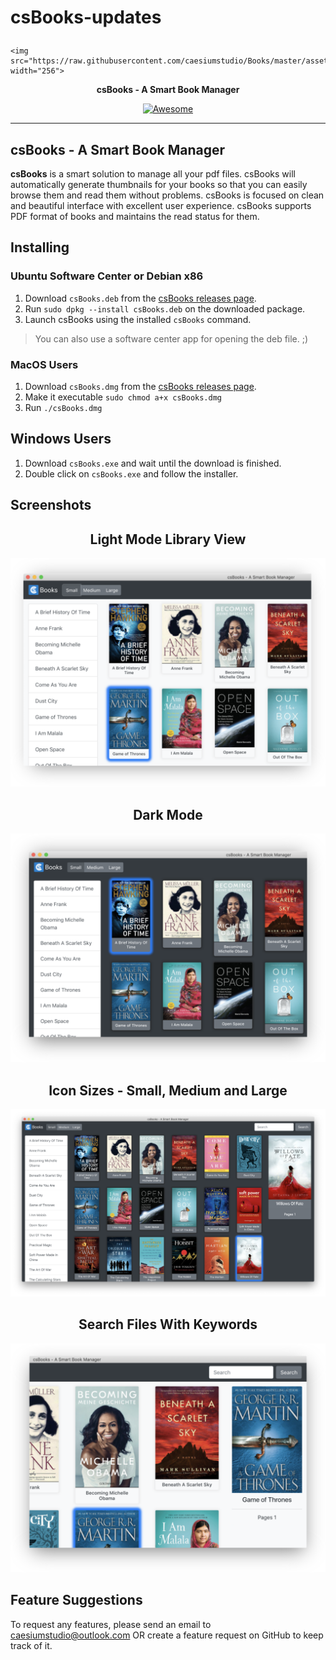 # csBooks-updates<p align="center" style="width: 200px;">
    <img  src="https://raw.githubusercontent.com/caesiumstudio/Books/master/assets/icons/png/512x512.png" width="256">
</p>
<p align="center">
  <b>csBooks - A Smart Book Manager</b>
</p>

<p align="center">
    <a href="https://github.com/sindresorhus/awesome-electron"><img alt="Awesome" src="https://cdn.rawgit.com/sindresorhus/awesome/d7305f38d29fed78fa85652e3a63e154dd8e8829/media/badge.svg"></a>

</p>

----

## csBooks - A Smart Book Manager

**csBooks** is a smart solution to manage all your pdf files. csBooks will automatically generate thumbnails for your books so that you can easily browse them and read them without problems. csBooks is focused on clean and beautiful interface with excellent user experience. csBooks supports PDF format of books and maintains the read status for them.

## Installing

### Ubuntu Software Center or Debian x86

1. Download `csBooks.deb` from the [csBooks releases page](https://github.com/caesiumstudio/csBooks-updates/releases).
2. Run `sudo dpkg --install csBooks.deb` on the downloaded package.
3. Launch csBooks using the installed `csBooks` command.

> You can also use a software center app for opening the deb file. ;)

### MacOS Users

1. Download `csBooks.dmg` from the [csBooks releases page](https://github.com/caesiumstudio/csBooks-updates/releases).
2. Make it executable `sudo chmod a+x csBooks.dmg`
3. Run `./csBooks.dmg`

## Windows Users

1. Download `csBooks.exe` and wait until the download is finished.
2. Double click on `csBooks.exe` and follow the installer.

## Screenshots  
<div align="center">
<h2>Light Mode Library View</h2>
<img src="https://raw.githubusercontent.com/caesiumstudio/csBooks-updates/master/assets/screenshots/Screenshot3.png">
<h2>Dark Mode</h2>
<img src="https://raw.githubusercontent.com/caesiumstudio/csBooks-updates/master/assets/screenshots/Screenshot4.png">
<h2>Icon Sizes - Small, Medium and Large</h2>
<img src="https://raw.githubusercontent.com/caesiumstudio/csBooks-updates/master/assets/screenshots/Screenshot1.png">
<h2>Search Files With Keywords</h2>
<img src="https://raw.githubusercontent.com/caesiumstudio/csBooks-updates/master/assets/screenshots/Screenshot2.png">
</div>

## Feature Suggestions
To request any features, please send an email to caesiumstudio@outlook.com OR create a feature request on GitHub to keep track of it.
